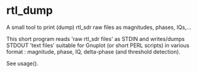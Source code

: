 # rtl_dump
A small tool to print (dump) rtl_sdr raw files as magnitudes, phases, IQs,...

This short program reads 'raw rtl_sdr files' as STDIN and writes/dumps STDOUT 'text files'
suitable for Gnuplot (or short PERL scripts)
in various format : magnitude, phase, IQ, delta-phase (and threshold detection).

See usage().


